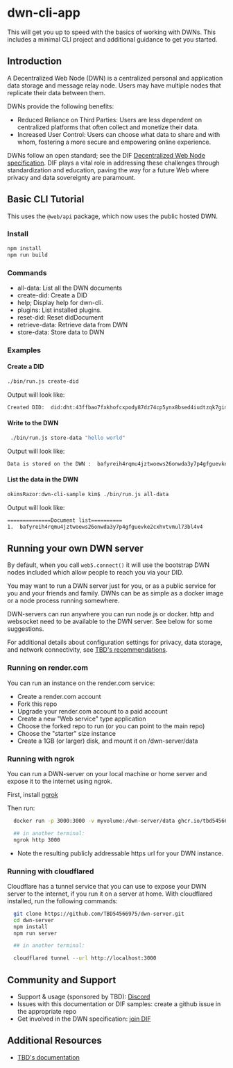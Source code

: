 # dwn-cli-app

This will get you up to speed with the basics of working with DWNs. This includes a minimal CLI project and additional guidance to get you started.

## Introduction

A Decentralized Web Node (DWN) is a centralized personal and application data storage and message relay node. Users may have multiple nodes that replicate their data between them.

DWNs provide the following benefits:

- Reduced Reliance on Third Parties: Users are less dependent on centralized platforms that often collect and monetize their data.
- Increased User Control: Users can choose what data to share and with whom, fostering a more secure and empowering online experience.

DWNs follow an open standard; see the DIF [Decentralized Web Node specification](https://identity.foundation/decentralized-web-node/spec/). DIF plays a vital role in addressing these challenges through standardization and education, paving the way for a future Web where privacy and data sovereignty are paramount.

## Basic CLI Tutorial

This uses the `@web/api` package, which now uses the public hosted DWN.

### Install

```bash
npm install
npm run build
```

### Commands

- all-data: List all the DWN documents
- create-did: Create a DID
- help; Display help for dwn-cli.
- plugins: List installed plugins.
- reset-did: Reset didDocument
- retrieve-data: Retrieve data from DWN
- store-data: Store data to DWN

### Examples

#### Create a DID

```bash
./bin/run.js create-did
```

Output will look like:

```bash
Created DID:  did:dht:43ffbao7fxkhofcxpody87dz74cp5ynx8bsed4iudtzqk7gimewy
```

#### Write to the DWN

```bash
 ./bin/run.js store-data "hello world"
```

Output will look like:

```bash
Data is stored on the DWN :  bafyreih4rqmu4jztwoews26onwda3y7p4gfguevke2cxhvtvmul73bl4v4
```

#### List the data in the DWN

```bash
okimsRazor:dwn-cli-sample kim$ ./bin/run.js all-data
```

Output will look like:

```bash
==============Document list==========
1.  bafyreih4rqmu4jztwoews26onwda3y7p4gfguevke2cxhvtvmul73bl4v4

```

## Running your own DWN server

By default, when you call `web5.connect()` it will use the bootstrap DWN nodes included which allow people to reach you via your DID.

You may want to run a DWN server just for you, or as a public service for you and your friends and family. DWNs can be as simple as a docker image or a node process running somewhere.

DWN-servers can run anywhere you can run node.js or docker. http and websocket need to be available to the DWN server. See below for some suggestions.

For additional details about configuration settings for privacy, data storage, and network connectivity, see [TBD's recommendations](https://github.com/TBD54566975/dwn-server/blob/main/README.md).

### Running on render.com

You can run an instance on the render.com service:

- Create a render.com account
- Fork this repo
- Upgrade your render.com account to a paid account
- Create a new "Web service" type application
- Choose the forked repo to run (or you can point to the main repo)
- Choose the "starter" size instance
- Create a 1GB (or larger) disk, and mount it on /dwn-server/data

### Running with ngrok

You can run a DWN-server on your local machine or home server and expose it to the internet using ngrok.

First, install [ngrok](https://ngrok.com/download)

Then run:

```bash
  docker run -p 3000:3000 -v myvolume:/dwn-server/data ghcr.io/tbd54566975/dwn-server:main

  ## in another terminal:
  ngrok http 3000
```

- Note the resulting publicly addressable https url for your DWN instance.

### Running with cloudflared

Cloudflare has a tunnel service that you can use to expose your DWN server to the internet, if you run it on a server at home. With cloudflared installed, run the following commands:

```sh
  git clone https://github.com/TBD54566975/dwn-server.git
  cd dwn-server
  npm install
  npm run server

  ## in another terminal:

  cloudflared tunnel --url http://localhost:3000
```

## Community and Support

- Support & usage (sponsored by TBD): [Discord](https://discord.gg/tbd)
- Issues with this documentation or DIF samples: create a github issue in the appropriate repo
- Get involved in the DWN specification: [join DIF](https://identity.foundation/join/)

## Additional Resources

- [TBD's documentation](https://developer.tbd.website/docs/web5/build/decentralized-web-nodes/web5-connect)
